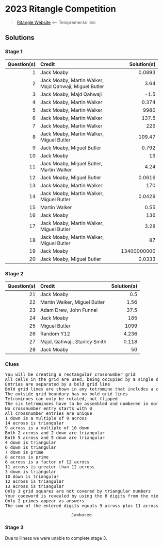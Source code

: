# 2023 Ritangle Competition
> [Ritangle Website](https://mei.org.uk/ritangle/) ⟵ Tempremental link

## Solutions
### Stage 1
| Question(s) | Credit | Solution(s) |
|--:|:--|--:|
| 1 | Jack Moaby | 0.0893 |
| 2 | Jack Moaby, Martin Walker, Majd Qahwaji, Miguel Butler | 3.64 |
| 3 | Jack Moaby, Majd Qahwaji | -1.5 |
| 4 | Jack Moaby, Martin Walker | 0.374 |
| 5 | Jack Moaby, Martin Walker | 9980 |
| 6 | Jack Moaby, Martin Walker | 137.5 |
| 7 | Jack Moaby, Martin Walker | 229 |
| 8 | Jack Moaby, Martin Walker, Miguel Butler | 109.47 |
| 9 | Jack Moaby, Miguel Butler| 0.792 |
| 10 | Jack Moaby | 19 |
| 11 | Jack Moaby, Miguel Butler, Martin Walker | 4.24 |
| 12 | Jack Moaby, Miguel Butler | 0.0616 |
| 13 | Jack Moaby, Martin Walker | 170 |
| 14 | Jack Moaby, Martin Walker, Miguel Butler | 0.0429 |
| 15 | Martin Walker | 0.55 |
| 16 | Jack Moaby | 136 |
| 17 | Jack Moaby, Martin Walker, Miguel Butler | 3.28 |
| 18 | Jack Moaby, Martin Walker, Miguel Butler| 87 |
| 19 | Jack Moaby | 13400000000 |
| 20 | Jack Moaby, Miguel Butler | 0.0333 |

### Stage 2
| Question(s) | Credit | Solution(s) |
|--:|:--|--:|
| 21 | Jack Moaby | 0.5 |
| 22 | Martin Walker, Miguel Butler | 1.56 |
| 23 | Adam Drew, John Funnel | 37.5 |
| 24 | Jack Moaby | 185 |
| 25 | Miguel Butler | 1099 |
| 26 | Random Y12 | 4.236 |
| 27 | Majd, Qahwaji, Stanley Smith | 0.118 |
| 28 | Jack Moaby | 50 |

### Clues
<pre>
You will be creating a rectangular crossnumber grid
All cells in the grid are used, being occupied by a single digit
Entries are separated by a bold grid line
Bold grid lines are shown in any tetromino that includes a cell either side of that line
The outside grid boundary has no bold grid lines
Tetrominoes can only be rotated, not flipped
The six tetrominoes have to be assembled and numbered in normal crossnumber fashion
No crossnumber entry starts with 0
All crossnumber entries are unique
1 down is a multiple of 9 across
14 across is triangular
9 across is a multiple of 10 down
Both 2 across and 2 down are triangular
Both 5 across and 5 down are triangular
4 down is triangular
6 down is triangular
7 down is prime
8 across is prime
8 across is a factor of 12 across
11 across is greater than 12 across
3 down is triangular
10 down is triangular
12 across is triangular
13 across is triangular
Only 3 grid squares are not covered by triangular numbers
Your codeword is revealed by using the 8 digits from the middle row of the crossnumber and converting each in turn to one of the three possibilities offered by the conversion: 1=A,J,S; 2=B,K,T; 3=C,L,U; 4=D,M,V; 5=E,N,W; 6=F,O,X; 7=G,P,Y; 8=H,Q,Z; 9=I,R; 
Only 2 primes appear as answers
The sum of the entered digits equals 9 across plus 11 across
</pre>

<pre align="center">
Jamboree
</pre>

### Stage 3
Due to illness we were unable to complete stage 3.